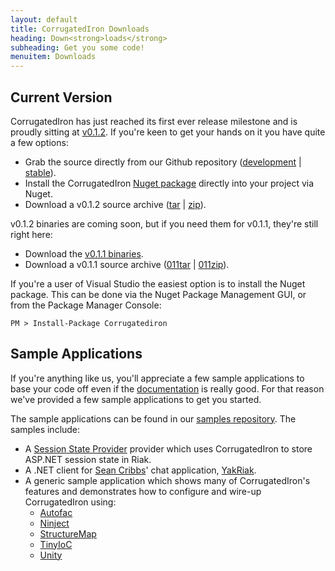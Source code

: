 ```yaml
---
layout: default
title: CorrugatedIron Downloads
heading: Down<strong>loads</strong>
subheading: Get you some code!
menuitem: Downloads
---
```


Current Version
---------------

CorrugatedIron has just reached its first ever release milestone and is proudly sitting at [v0.1.2][released_source]. If you're keen to get your hands on it you have quite a few options:

* Grab the source directly from our Github repository ([development][] | [stable][released_source]).
* Install the CorrugatedIron [Nuget package][nuget] directly into your project via Nuget.
* Download a v0.1.2 source archive ([tar][] | [zip][]).

v0.1.2 binaries are coming soon, but if you need them for v0.1.1, they're still right here:

* Download the [v0.1.1 binaries][released_binaries].
* Download a v0.1.1 source archive ([011tar][] | [011zip][]).

If you're a user of Visual Studio the easiest option is to install the Nuget package. This can be done via the Nuget Package Management GUI, or from the Package Manager Console:

    PM > Install-Package Corrugatediron

Sample Applications
-------------------

If you're anything like us, you'll appreciate a few sample applications to base your code off even if the [documentation][] is really good. For that reason we've provided a few sample applications to get you started.

The sample applications can be found in our [samples repository][samples]. The samples include:

* A [Session State Provider][session_state] provider which uses CorrugatedIron to store ASP.NET session state in Riak.
* A .NET client for [Sean Cribbs][]' chat application, [YakRiak][].
* A generic sample application which shows many of CorrugatedIron's features and demonstrates how to configure and wire-up CorrugatedIron using:
    * [Autofac][]
    * [Ninject][]
    * [StructureMap][]
    * [TinyIoC][]
    * [Unity][]

[Autofac]: http://code.google.com/p/autofac/ "Autofac IoC"
[Ninject]: http://ninject.org/ "Ninject IoC"
[Sean Cribbs]: http://twitter.com/seancribbs "Sean Cribbs @ Twitter"
[StructureMap]: http://structuremap.net/structuremap/ "StructureMap IoC"
[TinyIoC]: https://github.com/grumpydev/TinyIoC "TinyIoC"
[Unity]: http://unity.codeplex.com/ "Unity IoC"
[YakRiak]: https://github.com/seancribbs/yakriak "YakRiak - a Riak-based Chat application"
[development]: https://github.com/DistributedNonsense/CorrugatedIron/tree/develop "Development branch"
[documentation]: http://corrugatediron.org/documentation/Basics.Installation.html
[nuget]: http://www.nuget.org/List/Packages/CorrugatedIron "Nuget Package"
[released_binaries]: https://github.com/DistributedNonsense/CorrugatedIron/downloads/CorrugatedIron-v0.1.1.zip "v0.1.1 binaries"
[released_source]: https://github.com/DistributedNonsense/CorrugatedIron/tree/v0.1.2 "v0.1.1 source"
[samples]: https://github.com/DistributedNonsense/CorrugatedIron.Samples "Samples"
[session_state]: http://msdn.microsoft.com/en-us/library/aa478952.aspx "Session State Providers"
[tar]: https://github.com/DistributedNonsense/CorrugatedIron/tarball/v0.1.2 "v0.1.2 source tarball"
[zip]: https://github.com/DistributedNonsense/CorrugatedIron/zipball/v0.1.2 "v0.1.2 source zip"


[011tar]: https://github.com/DistributedNonsense/CorrugatedIron/tarball/v0.1.1 "v0.1.1 source tarball"
[011zip]: https://github.com/DistributedNonsense/CorrugatedIron/zipball/v0.1.1 "v0.1.1 source zip"